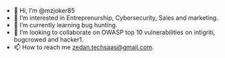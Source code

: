 - 👋 Hi, I’m @mzjoker85
- 👀 I’m interested in Entreprenurship, Cybersecurity, Sales and marketing.
- 🌱 I’m currently learning bug hunting.
- 💞️ I’m looking to collaborate on OWASP top 10 vulnerabilities on intigriti, bugcrowed and hacker1.
- 📫 How to reach me zedan.techsaas@gmail.com.

<!---
mzjoker85/mzjoker85 is a ✨ special ✨ repository because its `README.md` (this file) appears on your GitHub profile.
You can click the Preview link to take a look at your changes.
--->
